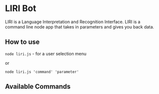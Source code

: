 # LIRI Bot

LIRI is a Language Interpretation and Recognition Interface. 
LIRI is a command line node app that takes in parameters and gives you back data.

## How to use
`node liri.js` - for a user selection menu

or

`node liri.js 'command' 'parameter'`

## Available Commands
